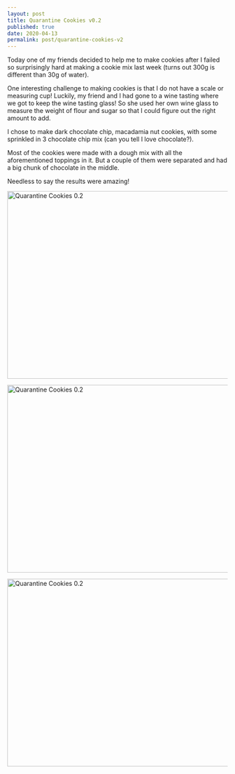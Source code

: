 ```yaml
---
layout: post
title: Quarantine Cookies v0.2
published: true
date: 2020-04-13
permalink: post/quarantine-cookies-v2
---
```


Today one of my friends decided to help me to make cookies after I failed so
surprisingly hard at making a cookie mix last week (turns out 300g is different
than 30g of water).

One interesting challenge to making cookies is that I do not have a scale or
measuring cup! Luckily, my friend and I had gone to a wine tasting where we got
to keep the wine tasting glass! So she used her own wine glass to measure the
weight of flour and sugar so that I could figure out the right amount to add.

I chose to make dark chocolate chip, macadamia nut cookies, with some sprinkled
in 3 chocolate chip mix (can you tell I love chocolate?).

Most of the cookies were made with a dough mix with all the aforementioned
toppings in it. But a couple of them were separated and had a big chunk of
chocolate in the middle.

Needless to say the results were amazing!

<a data-flickr-embed="true" href="https://www.flickr.com/photos/plankenau/49793773072/in/dateposted-public/" title="Quarantine Cookies 0.2"><img src="https://live.staticflickr.com/65535/49793773072_af3bdb9567_z.jpg" width="640" height="428" alt="Quarantine Cookies 0.2"></a><script async src="//embedr.flickr.com/assets/client-code.js" charset="utf-8"></script>

<a data-flickr-embed="true" href="https://www.flickr.com/photos/plankenau/49793467146/in/dateposted-public/" title="Quarantine Cookies 0.2"><img src="https://live.staticflickr.com/65535/49793467146_8737092cd9_z.jpg" width="640" height="428" alt="Quarantine Cookies 0.2"></a><script async src="//embedr.flickr.com/assets/client-code.js" charset="utf-8"></script>

<a data-flickr-embed="true" href="https://www.flickr.com/photos/plankenau/49793774687/in/dateposted-public/" title="Quarantine Cookies 0.2"><img src="https://live.staticflickr.com/65535/49793774687_b27f780349_z.jpg" width="640" height="428" alt="Quarantine Cookies 0.2"></a><script async src="//embedr.flickr.com/assets/client-code.js" charset="utf-8"></script>

